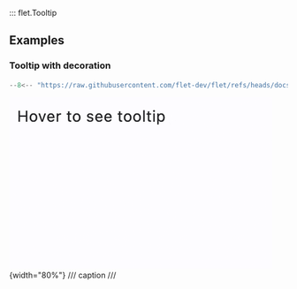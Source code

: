 ::: flet.Tooltip

## Examples

### Tooltip with decoration

```python
--8<-- "https://raw.githubusercontent.com/flet-dev/flet/refs/heads/docs/sdk/python/examples/controls/types/tooltip/with-decoration.py"
```

![with-decoration](https://raw.githubusercontent.com/flet-dev/flet/docs/sdk/python/examples/python/controls/types/tooltip/media/with-decoration.gif){width="80%"}
/// caption
///
